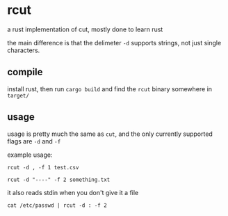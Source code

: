 # rcut

a rust implementation of cut, mostly done to learn rust

the main difference is that the delimeter `-d` supports strings, not just single characters. 

## compile

install rust, then run `cargo build` and find the `rcut` binary somewhere in `target/`

## usage

usage is pretty much the same as `cut`, and the only currently supported flags are `-d` and `-f`

example usage:

`rcut -d , -f 1 test.csv`

`rcut -d "----" -f 2 something.txt`

it also reads stdin when you don't give it a file

`cat /etc/passwd | rcut -d : -f 2`